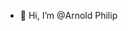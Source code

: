 - 👋 Hi, I’m @Arnold Philip

<!---
velocity-afk/velocity-afk is a ✨ special ✨ repository because its `README.md` (this file) appears on your GitHub profile.
You can click the Preview link to take a look at your changes.
--->
